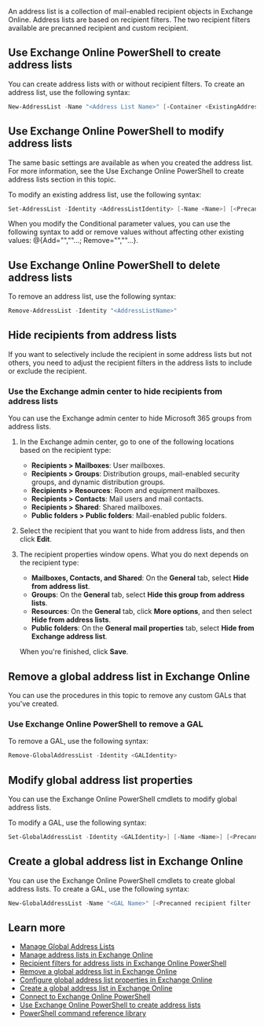 An address list is a collection of mail-enabled recipient objects in Exchange Online. Address lists are based on recipient filters. The two recipient filters available are precanned recipient and custom recipient.

## Use Exchange Online PowerShell to create address lists
You can create address lists with or without recipient filters. 
To create an address list, use the following syntax:

```PowerShell
New-AddressList -Name "<Address List Name>" [-Container <ExistingAddressListPath>] [<Precanned recipient filter | Custom recipient filter>] [-RecipientContainer <OrganizationalUnit>]
```

## Use Exchange Online PowerShell to modify address lists
The same basic settings are available as when you created the address list. For more information, see the Use Exchange Online PowerShell to create address lists section in this topic.

To modify an existing address list, use the following syntax:

```PowerShell
Set-AddressList -Identity <AddressListIdentity> [-Name <Name>] [<Precanned recipient filter | Custom recipient filter>] [-RecipientContainer <OrganizationalUnit>]
```

When you modify the Conditional parameter values, you can use the following syntax to add or remove values without affecting other existing values: @{Add="<Value1>","<Value2>"...; Remove="<Value1>","<Value2>"...}.

## Use Exchange Online PowerShell to delete address lists
To remove an address list, use the following syntax:

```PowerShell
Remove-AddressList -Identity "<AddressListName>"
```

## Hide recipients from address lists

If you want to selectively include the recipient in some address lists but not others, you need to adjust the recipient filters in the address lists to include or exclude the recipient.

### Use the Exchange admin center to hide recipients from address lists

You can use the Exchange admin center to hide Microsoft 365 groups from address lists.
1.	In the Exchange admin center, go to one of the following locations based on the recipient type:
    - **Recipients > Mailboxes**: User mailboxes.
    - **Recipients > Groups**: Distribution groups, mail-enabled security groups, and dynamic distribution groups.
    - **Recipients > Resources**: Room and equipment mailboxes.
    - **Recipients > Contacts**: Mail users and mail contacts.
    - **Recipients > Shared**: Shared mailboxes.
    - **Public folders > Public folders**: Mail-enabled public folders.
2.	Select the recipient that you want to hide from address lists, and then click **Edit**.
3.	The recipient properties window opens. What you do next depends on the recipient type:
    - **Mailboxes, Contacts, and Shared**: On the **General** tab, select **Hide from address list**.
    - **Groups**: On the **General** tab, select **Hide this group from address lists**.
    - **Resources**: On the **General** tab, click **More options**, and then select **Hide from address lists**.
    - **Public folders**: On the **General mail properties** tab, select **Hide from Exchange address list**.

    When you're finished, click **Save**.

## Remove a global address list in Exchange Online
You can use the procedures in this topic to remove any custom GALs that you've created. 

### Use Exchange Online PowerShell to remove a GAL
To remove a GAL, use the following syntax:

```PowerShell
Remove-GlobalAddressList -Identity <GALIdentity>
```

## Modify global address list properties 

You can use the Exchange Online PowerShell cmdlets to modify global address lists.

To modify a GAL, use the following syntax:

```PowerShell
Set-GlobalAddressList -Identity <GALIdentity>] [-Name <Name>] [<Precanned recipient filter | Custom recipient filter>]
```

## Create a global address list in Exchange Online

You can use the Exchange Online PowerShell cmdlets to create global address lists. 
To create a GAL, use the following syntax:

```PowerShell
New-GlobalAddressList -Name "<GAL Name>" [<Precanned recipient filter | Custom recipient filter>]
```

## Learn more
- [Manage Global Address Lists](/Exchange/address-books/address-lists/address-lists#global-address-lists?azure-portal=true)
- [Manage address lists in Exchange Online](/Exchange/address-books/address-lists/manage-address-lists?azure-portal=true)
- [Recipient filters for address lists in Exchange Online PowerShell](/Exchange/address-books/address-lists/use-recipient-filters-to-create-an-address-list?azure-portal=true)
- [Remove a global address list in Exchange Online](/Exchange/address-books/address-lists/remove-a-global-address-list?azure-portal=true)
- [Configure global address list properties in Exchange Online](/Exchange/address-books/address-lists/configure-global-address-list-properties?azure-portal=true)
- [Create a global address list in Exchange Online](/Exchange/address-books/address-lists/create-global-address-list?azure-portal=true)
- [Connect to Exchange Online PowerShell](/powershell/exchange/exchange-online/connect-to-exchange-online-powershell/connect-to-exchange-online-powershell?azure-portal=true)
- [Use Exchange Online PowerShell to create address lists](/Exchange/address-books/address-lists/manage-address-lists#use-exchange-online-powershell-to-create-address-lists?azure-portal=true)
- [PowerShell command reference library](/powershell/windows/get-started?azure-portal=true)